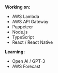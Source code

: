 **Working on:**
- AWS Lambda
- AWS API Gateway
- Puppeteer
- Node.js
- TypeScript
- React / React Native

**Learning:**
- Open AI / GPT-3
- AWS Forecast
